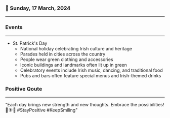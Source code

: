 ### 📅 Sunday, 17 March, 2024
------
### Events
------
- St. Patrick's Day
  - National holiday celebrating Irish culture and heritage
  - Parades held in cities across the country
  - People wear green clothing and accessories
  - Iconic buildings and landmarks often lit up in green
  - Celebratory events include Irish music, dancing, and traditional food
  - Pubs and bars often feature special menus and Irish-themed drinks
### Positive Qoute
------
"Each day brings new strength and new thoughts. Embrace the possibilities! 💪☀️🌈 #StayPositive #KeepSmiling"
